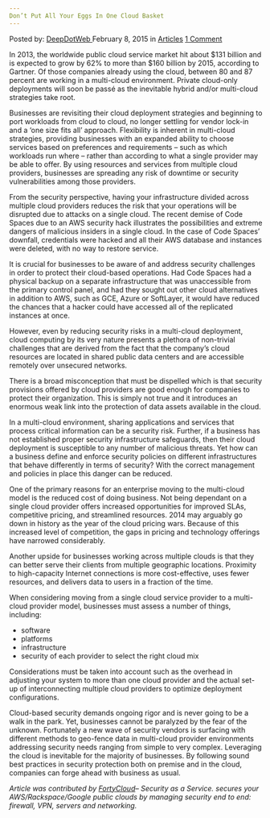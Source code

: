 ```yaml
---
Don’t Put All Your Eggs In One Cloud Basket
---
```

<article class="post-listing post-8992 post type-post status-publish format-standard has-post-thumbnail hentry category-articles tag-basket tag-cloud tag-eggs tag-put">
<div class="post-inner">
<p class="post-meta">
<span>Posted by: <a href="https://www.deepdotweb.com/author/admin/" title="">DeepDotWeb </a></span>
<span>February 8, 2015</span>
<span>in <a href="https://www.deepdotweb.com/category/articles/" rel="category tag">Articles</a></span>
<span><a href="https://www.deepdotweb.com/2015/02/08/dont-put-eggs-one-cloud-basket/#comments">1 Comment</a></span>
</p>
<div class="clear"></div>
<div class="entry">
<p>In 2013, the worldwide public cloud service market hit about $131 billion and is expected to grow by 62% to more than $160 billion by 2015, according to Gartner. Of those companies already using the cloud, between 80 and 87 percent are working in a multi-cloud environment. Private cloud-only deployments will soon be passé as the inevitable hybrid and/or multi-cloud strategies take root.</p>
<p>Businesses are revisiting their cloud deployment strategies and beginning to port workloads from cloud to cloud, no longer settling for vendor lock-in and a ‘one size fits all’ approach. Flexibility is inherent in multi-cloud strategies, providing businesses with an expanded ability to choose services based on preferences and requirements – such as which workloads run where – rather than according to what a single provider may be able to offer. By using resources and services from multiple cloud providers, businesses are spreading any risk of downtime or security vulnerabilities among those providers.</p>
<p>From the security perspective, having your infrastructure divided across multiple cloud providers reduces the risk that your operations will be disrupted due to attacks on a single cloud. The recent demise of Code Spaces due to an AWS security hack illustrates the possibilities and extreme dangers of malicious insiders in a single cloud. In the case of Code Spaces’ downfall, credentials were hacked and all their AWS database and instances were deleted, with no way to restore service.</p>
<p>It is crucial for businesses to be aware of and address security challenges in order to protect their cloud-based operations. Had Code Spaces had a physical backup on a separate infrastructure that was unaccessible from the primary control panel, and had they sought out other cloud alternatives in addition to AWS, such as GCE, Azure or SoftLayer, it would have reduced the chances that a hacker could have accessed all of the replicated instances at once.</p>
<p>However, even by reducing security risks in a multi-cloud deployment, cloud computing by its very nature presents a plethora of non-trivial challenges that are derived from the fact that the company&#8217;s cloud resources are located in shared public data centers and are accessible remotely over unsecured networks.</p>
<p>There is a broad misconception that must be dispelled which is that security provisions offered by cloud providers are good enough for companies to protect their organization. This is simply not true and it introduces an enormous weak link into the protection of data assets available in the cloud.</p>
<p>In a multi-cloud environment, sharing applications and services that process critical information can be a security risk. Further, if a business has not established proper security infrastructure safeguards, then their cloud deployment is susceptible to any number of malicious threats. Yet how can a business define and enforce security policies on different infrastructures that behave differently in terms of security? With the correct management and policies in place this danger can be reduced.</p>
<p>One of the primary reasons for an enterprise moving to the multi-cloud model is the reduced cost of doing business. Not being dependant on a single cloud provider offers increased opportunities for improved SLAs, competitive pricing, and streamlined resources. 2014 may arguably go down in history as the year of the cloud pricing wars. Because of this increased level of competition, the gaps in pricing and technology offerings have narrowed considerably.</p>
<p>Another upside for businesses working across multiple clouds is that they can better serve their clients from multiple geographic locations. Proximity to high-capacity Internet connections is more cost-effective, uses fewer resources, and delivers data to users in a fraction of the time.</p>
<p>When considering moving from a single cloud service provider to a multi-cloud provider model, businesses must assess a number of things, including:</p>
<ul>
<li>software</li>
<li>platforms</li>
<li>infrastructure</li>
<li>security of each provider to select the right cloud mix</li>
</ul>
<p>Considerations must be taken into account such as the overhead in adjusting your system to more than one cloud provider and the actual set-up of interconnecting multiple cloud providers to optimize deployment configurations.</p>
<p>Cloud-based security demands ongoing rigor and is never going to be a walk in the park. Yet, businesses cannot be paralyzed by the fear of the unknown. Fortunately a new wave of security vendors is surfacing with different methods to geo-fence data in multi-cloud provider environments addressing security needs ranging from simple to very complex. Leveraging the cloud is inevitable for the majority of businesses. By following sound best practices in security protection both on premise and in the cloud, companies can forge ahead with business as usual.</p>
<p><em>Article was contributed by <a href="http://fortycloud.com">FortyCloud</a>&#8211; <span class="st"><span dir="ltr">Security as a Service. secures your AWS/Rackspace/Google public clouds by managing security end to end: firewall, VPN, servers and networking.</span></span></em></p>
</div>
<span style="display:none"><a href="https://www.deepdotweb.com/tag/basket/" rel="tag">basket</a> <a href="https://www.deepdotweb.com/tag/cloud/" rel="tag">cloud</a> <a href="https://www.deepdotweb.com/tag/eggs/" rel="tag">eggs</a> <a href="https://www.deepdotweb.com/tag/put/" rel="tag">put</a></span> <span style="display:none" class="updated">2015-02-08</span>
<div style="display:none" class="vcard author" itemprop="author" itemscope itemtype="http://schema.org/Person"><strong class="fn" itemprop="name">